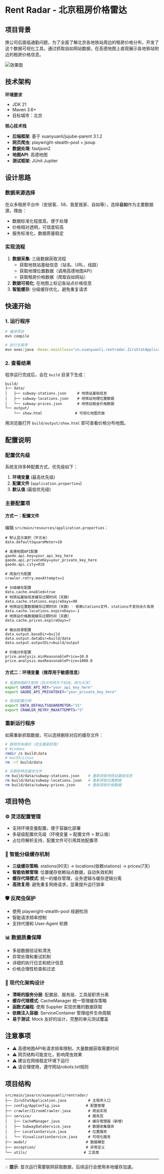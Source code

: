 # Rent Radar - 北京租房价格雷达

## 项目背景

换公司后面临通勤问题，为了全面了解北京各地铁站周边的租房价格分布，开发了这个数据可视化工具。通过抓取自如网站数据，在高德地图上直观展示各地铁站附近的租房价格信息。

![效果图](images/QQ%E6%88%AA%E5%9B%BE20180424162421.png)

## 技术架构

**环境要求**
- JDK 21
- Maven 3.6+
- 目标城市：北京

**核心技术栈**
- **后端框架**: 基于 xuanyuanli/jujube-parent 3.1.2
- **网页爬虫**: playwright-stealth-pool + jsoup
- **数据处理**: fastjson2
- **地图API**: 高德地图
- **测试框架**: JUnit Jupiter

## 设计思路

### 数据来源选择
在众多租房平台中（安居客、58、我爱我家、自如等），选择**自如**作为主要数据源，理由：
- 数据标准化程度高，便于处理
- 价格相对透明，可信度较高
- 服务标准化，数据质量稳定

### 实现流程
1. **数据采集**: 三级数据获取流程
   - 获取地铁站基础信息（站名、URL、线路）
   - 获取地理位置数据（调用高德地图API）
   - 获取租房价格数据（爬取自如网站）
2. **数据可视化**: 在地图上标记各站点价格信息
3. **智能缓存**: 分级缓存优化，避免重复请求

## 快速开始

### 1. 运行程序
```bash
# 编译项目
mvn compile

# 执行主程序
mvn exec:java -Dexec.mainClass="cn.xuanyuanli.rentradar.ZiruStatApplication"
```

### 2. 查看结果
程序运行完成后，会在 `build` 目录下生成：
```
build/
├── data/
│   ├── subway-stations.json     # 地铁站基础信息
│   ├── subway-locations.json    # 地铁站地理位置数据
│   └── subway-prices.json       # 地铁站租金价格数据
└── output/
    └── show.html               # 可视化地图页面
```

用浏览器打开 `build/output/show.html` 即可查看价格分布地图。


## 配置说明

### 配置优先级
系统支持多种配置方式，优先级如下：
1. **环境变量** (最高优先级)
2. **配置文件** (`application.properties`)
3. **默认值** (最低优先级)

### 主要配置项

#### 方式一：配置文件
编辑 `src/main/resources/application.properties`：

```properties
# 默认显示面积（平方米）
data.defaultSquareMeter=10

# 高德地图API配置
gaode.api.key=your_api_key_here
gaode.api.privateKey=your_private_key_here
gaode.api.city=010

# 爬虫行为配置
crawler.retry.maxAttempts=1

# 分级缓存配置
data.cache.enabled=true
# 地铁站基础信息缓存过期时间（天数）
data.cache.stations.expireDays=90
# 地铁站位置数据缓存过期时间（天数）- 依赖stations文件，stations不变则永久有效
data.cache.locations.expireDays=-1
# 地铁站价格数据缓存过期时间（天数）
data.cache.prices.expireDays=7

# 输出目录配置
data.output.baseDir=build
data.output.dataDir=build/data
data.output.outputDir=build/output

# 价格分析配置
price.analysis.minReasonablePrice=10.0
price.analysis.maxReasonablePrice=1000.0
```

#### 方式二：环境变量（推荐用于敏感信息）
```bash
# 高德地图API密钥（将点号转为下划线，转为大写）
export GAODE_API_KEY="your_api_key_here"
export GAODE_API_PRIVATEKEY="your_private_key_here"

# 其他配置示例
export DATA_DEFAULTSQUAREMETER="15"
export CRAWLER_RETRY_MAXATTEMPTS="5"
```

### 重新运行程序
如需重新抓取数据，可以选择删除对应的缓存文件：

```bash
# 删除所有缓存（完全重新抓取）
# Windows
rmdir /s build\data
# macOS/Linux  
rm -rf build/data

# 仅删除特定缓存文件
rm build/data/subway-stations.json    # 重新获取地铁站基础信息
rm build/data/subway-locations.json   # 重新获取位置数据  
rm build/data/subway-prices.json      # 重新获取价格数据
```

## 项目特色

### ⚙️ 灵活配置管理
- 支持环境变量配置，便于容器化部署
- 多层级配置优先级（环境变量 > 配置文件 > 默认值）
- 占位符解析支持，配置文件可引用其他配置项

### 🔄 智能分级缓存机制
- **三级缓存策略**: stations(90天) → locations(依赖stations) → prices(7天)
- **智能依赖管理**: 位置缓存依赖站点数据，自动失效机制
- **缓存代理模式**: 统一的缓存管理，业务逻辑与缓存逻辑分离
- **高效复用**: 避免重复网络请求，显著提升运行效率

### 🛡️ 反爬虫保护
- 使用 playwright-stealth-pool 规避检测
- 智能请求频率控制
- 支持代理和 User-Agent 轮换

### 📊 数据质量保障
- 多层数据验证和清洗
- 异常处理和重试机制
- 详细的执行日志和统计信息
- 价格合理性检查和过滤

### 🎯 现代化架构设计
- **清晰的服务分层**: 配置层、服务层、工具层职责分离
- **缓存代理模式**: CacheManager 统一管理缓存策略
- **函数式编程**: 使用 Supplier 实现优雅的数据获取
- **依赖注入容器**: ServiceContainer 管理组件生命周期
- **易于测试**: Mock 友好的设计，完整的单元测试覆盖

## 注意事项

- ⚠️ 高德地图API有请求频率限制，大量数据获取需要时间
- ⚠️ 网页结构可能变化，影响爬虫效果
- ⚠️ 建议在网络稳定环境下运行
- ⚠️ 请合理使用，遵守网站robots.txt规则

## 项目结构

```
src/main/java/cn/xuanyuanli/rentradar/
├── ZiruStatApplication.java          # 主程序入口
├── config/AppConfig.java            # 配置管理
├── crawler/ZiroomCrawler.java        # 爬虫实现
├── service/                          # 服务层
│   ├── CacheManager.java             # 缓存管理器（新增）
│   ├── SubwayDataService.java        # 数据收集服务
│   ├── LocationService.java          # 位置服务
│   └── VisualizationService.java     # 可视化服务
├── model/                           # 数据模型
├── exception/                       # 异常定义
└── utils/                          # 工具类
```

---

💡 **提示**: 首次运行需要联网获取数据，后续运行会使用本地缓存加速。
